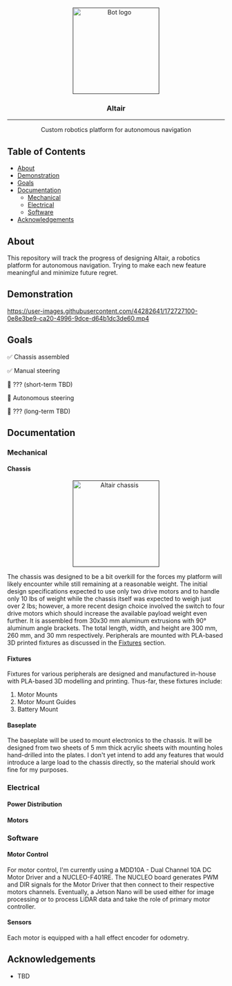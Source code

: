<p align="center">
  <a href="" rel="noopener">
 <img width=200px height=200px src="https://i.imgur.com/ijlPhWZ.jpg" alt="Bot logo"></a>
</p>

<h3 align="center">Altair</h3>

---

<p align="center"> Custom robotics platform for autonomous navigation
    <br> 
</p>

## Table of Contents
+ [About](#about)
+ [Demonstration](#demo)
+ [Goals](#goals)
+ [Documentation](#docs)
  + [Mechanical](#docs/mechanical)
  + [Electrical](#docs/electrical)
  + [Software](#docs/software)
+ [Acknowledgements](#acknowledgement)

## About <a name = "about"></a>
This repository will track the progress of designing Altair, a robotics platform for autonomous navigation. Trying to make each new feature meaningful and minimize future regret.

## Demonstration <a name = "demo"></a>
https://user-images.githubusercontent.com/44282641/172727100-0e8e3be9-ca20-4996-9dce-d64b1dc3de60.mp4

## Goals <a name = "goals"></a>
:white_check_mark: Chassis assembled

:white_check_mark: Manual steering

:white_square_button: ??? (short-term TBD)

:white_square_button: Autonomous steering

:white_square_button: ??? (long-term TBD)

## Documentation <a name = "docs"></a>
### Mechanical <a name = "docs/mechanical"></a>
#### Chassis <a name = "docs/mechanical/chassis"></a>

<p align="center">
  <a href="" rel="noopener">
 <img width=200px height=200px src="https://i.imgur.com/HzgSvFX.jpg" alt="Altair chassis"></a>
</p>

The chassis was designed to be a bit overkill for the forces my platform will likely encounter while still remaining at a reasonable weight. The initial design specifications expected to use only two drive motors and to handle only 10 lbs of weight while the chassis itself was expected to weigh just over 2 lbs; however, a more recent design choice involved the switch to four drive motors which should increase the available payload weight even further. It is assembled from 30x30 mm aluminum extrusions with 90&deg; aluminum angle brackets. The total length, width, and height are 300 mm, 260 mm, and 30 mm respectively. Peripherals are mounted with PLA-based 3D printed fixtures as discussed in the [Fixtures](#docs/mechanical/fixtures) section.

#### Fixtures <a name = "docs/mechanical/fixtures"></a>
Fixtures for various peripherals are designed and manufactured in-house with PLA-based 3D modelling and printing. Thus-far, these fixtures include:

1. Motor Mounts
2. Motor Mount Guides
3. Battery Mount

#### Baseplate <a name = "docs/mechanical/baseplate"></a>
The baseplate will be used to mount electronics to the chassis. It will be designed from two sheets of 5 mm thick acrylic sheets with mounting holes hand-drilled into the plates. I don't yet intend to add any features that would introduce a large load to the chassis directly, so the material should work fine for my purposes.

### Electrical <a name = "docs/electrical"></a>
#### Power Distribution <a name = "docs/electrical/power_distribution"></a>


#### Motors <a name = "docs/electrical/motors"></a>


### Software <a name = "docs/software"></a>
#### Motor Control <a name = "docs/software/motor_control"></a>
For motor control, I'm currently using a MDD10A - Dual Channel 10A DC Motor Driver and a NUCLEO-F401RE. The NUCLEO board generates PWM and DIR signals for the Motor Driver that then connect to their respective motors channels. Eventually, a Jetson Nano will be used either for image processing or to process LiDAR data and take the role of primary motor controller.

#### Sensors <a name = "docs/software/sensors"></a>
Each motor is equipped with a hall effect encoder for odometry.

## Acknowledgements <a name = "acknowledgement"></a>
+ TBD
